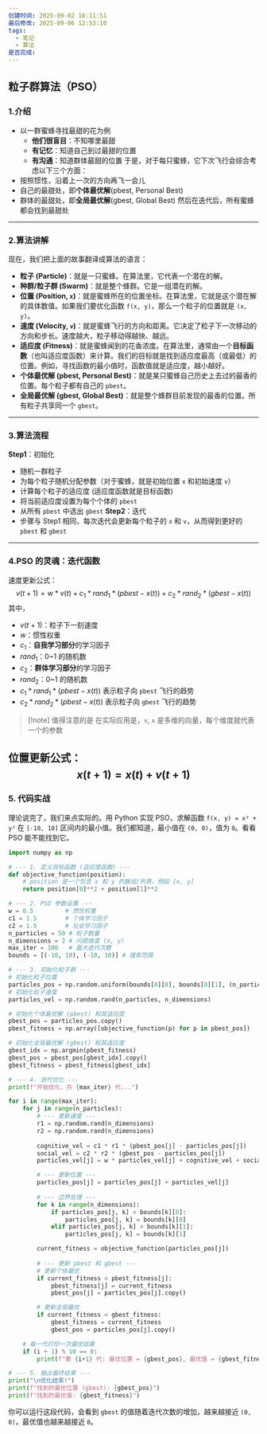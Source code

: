 ```yaml
---
创建时间: 2025-09-02 18:11:51
最后修改: 2025-09-06 12:53:10
tags:
  - 笔记
  - 算法
是否完成:
---
```

## 粒子群算法（PSO）
### 1.介绍
- 以一群蜜蜂寻找最甜的花为例
	- **他们很盲目**：不知哪里最甜
	- **有记忆**：知道自己到过最甜的位置
	- **有沟通**：知道群体最甜的位置
于是，对于每只蜜蜂，它下次飞行会综合考虑以下三个方面：
- 按照惯性，沿着上一次的方向再飞一会儿
- 自己的最甜处，即**个体最优解**(pbest, Personal Best) 
- 群体的最甜处，即**全局最优解**(gbest, Global Best)
然后在迭代后，所有蜜蜂都会找到最甜处
---
### 2.算法讲解
现在，我们把上面的故事翻译成算法的语言：

*   **粒子 (Particle)**：就是一只蜜蜂。在算法里，它代表一个潜在的解。
*   **种群/粒子群 (Swarm)**：就是整个蜂群。它是一组潜在的解。
*   **位置 (Position, `x`)**：就是蜜蜂所在的位置坐标。在算法里，它就是这个潜在解的具体数值。如果我们要优化函数 `f(x, y)`，那么一个粒子的位置就是 `(x, y)`。
*   **速度 (Velocity, `v`)**：就是蜜蜂飞行的方向和距离。它决定了粒子下一次移动的方向和步长。速度越大，粒子移动得越快、越远。
*   **适应度 (Fitness)**：就是蜜蜂闻到的花香浓度。在算法里，通常由一个**目标函数**（也叫适应度函数）来计算。我们的目标就是找到适应度最高（或最低）的位置。例如，寻找函数的最小值时，函数值就是适应度，越小越好。
*   **个体最优解 (pbest, Personal Best)**：就是某只蜜蜂自己历史上去过的最香的位置。每个粒子都有自己的 `pbest`。
*   **全局最优解 (gbest, Global Best)**：就是整个蜂群目前发现的最香的位置。所有粒子共享同一个 `gbest`。
---
### 3.算法流程

**Step1**：初始化
- 随机一群粒子
- 为每个粒子随机分配参数（对于蜜蜂，就是初始位置 `x` 和初始速度 `v`）
- 计算每个粒子的适应度 (适应度函数就是目标函数)
- 将当前适应度设置为每个个体的 `pbest`
- 从所有 `pbest` 中选出 `gbest`
**Step2**：迭代
- 步骤与 Step1 相同，每次迭代会更新每个粒子的 `x` 和 `v`，从而得到更好的 `pbest` 和 `gbest`
---
### 4.PSO 的灵魂：迭代函数
速度更新公式：
$$
v(t+1)=w*v(t)+c_1*rand_1*(pbest-x(t))+c_2*rand_2*(gbest-x(t))
$$
其中，
- $v(t+1)$：粒子下一刻速度
- $w$：惯性权重
- $c_1$：**自我学习部分**的学习因子
- $rand_1$：0~1 的随机数
- $c_2$：**群体学习部分**的学习因子
- $rand_2$：0~1 的随机数
- $c_1*rand_1*(pbest-x(t))$ 表示粒子向 `pbest` 飞行的趋势
- $c_2*rand_2*(pbest-x(t))$ 表示粒子向 `gbest` 飞行的趋势
> [!note] 值得注意的是
> 在实际应用是，`v`, `x` 是多维的向量，每个维度就代表一个的参数

位置更新公式：
$$
x(t+1)=x(t)+v(t+1)
$$
---
### 5. 代码实战
理论说完了，我们来点实际的。用 Python 实现 PSO，求解函数 `f(x, y) = x² + y²` 在 `[-10, 10]` 区间内的最小值。我们都知道，最小值在 `(0, 0)`，值为 `0`。看看 PSO 能不能找到它。

```python
import numpy as np

# --- 1. 定义目标函数 (适应度函数) ---
def objective_function(position):
    # position 是一个包含 x 和 y 的数组/列表，例如 [x, y]
    return position[0]**2 + position[1]**2

# --- 2. PSO 参数设置 ---
w = 0.5         # 惯性权重
c1 = 1.5        # 个体学习因子
c2 = 1.5        # 社会学习因子
n_particles = 50 # 粒子数量
n_dimensions = 2 # 问题维度 (x, y)
max_iter = 100   # 最大迭代次数
bounds = [(-10, 10), (-10, 10)] # 搜索范围

# --- 3. 初始化粒子群 ---
# 初始化粒子位置
particles_pos = np.random.uniform(bounds[0][0], bounds[0][1], (n_particles, n_dimensions))
# 初始化粒子速度
particles_vel = np.random.rand(n_particles, n_dimensions)

# 初始化个体最优解 (pbest) 和其适应度
pbest_pos = particles_pos.copy()
pbest_fitness = np.array([objective_function(p) for p in pbest_pos])

# 初始化全局最优解 (gbest) 和其适应度
gbest_idx = np.argmin(pbest_fitness)
gbest_pos = pbest_pos[gbest_idx].copy()
gbest_fitness = pbest_fitness[gbest_idx]

# --- 4. 迭代优化 ---
print(f"开始优化，共 {max_iter} 代...")

for i in range(max_iter):
    for j in range(n_particles):
        # --- 更新速度 ---
        r1 = np.random.rand(n_dimensions)
        r2 = np.random.rand(n_dimensions)
        
        cognitive_vel = c1 * r1 * (pbest_pos[j] - particles_pos[j])
        social_vel = c2 * r2 * (gbest_pos - particles_pos[j])
        particles_vel[j] = w * particles_vel[j] + cognitive_vel + social_vel

        # --- 更新位置 ---
        particles_pos[j] = particles_pos[j] + particles_vel[j]
        
        # --- 边界处理 ---
        for k in range(n_dimensions):
            if particles_pos[j, k] < bounds[k][0]:
                particles_pos[j, k] = bounds[k][0]
            elif particles_pos[j, k] > bounds[k][1]:
                particles_pos[j, k] = bounds[k][1]

        current_fitness = objective_function(particles_pos[j])
        
        # --- 更新 pbest 和 gbest ---
        # 更新个体最优
        if current_fitness < pbest_fitness[j]:
            pbest_fitness[j] = current_fitness
            pbest_pos[j] = particles_pos[j].copy()

        # 更新全局最优
        if current_fitness < gbest_fitness:
            gbest_fitness = current_fitness
            gbest_pos = particles_pos[j].copy()

    # 每一代打印一次最优结果
    if (i + 1) % 10 == 0:
        print(f"第 {i+1} 代: 最优位置 = {gbest_pos}, 最优值 = {gbest_fitness:.6f}")

# --- 5. 输出最终结果 ---
print("\n优化结束!")
print(f"找到的最优位置 (gbest): {gbest_pos}")
print(f"找到的最优值: {gbest_fitness}")
```

你可以运行这段代码，会看到 `gbest` 的值随着迭代次数的增加，越来越接近 `(0, 0)`，最优值也越来越接近 `0`。
